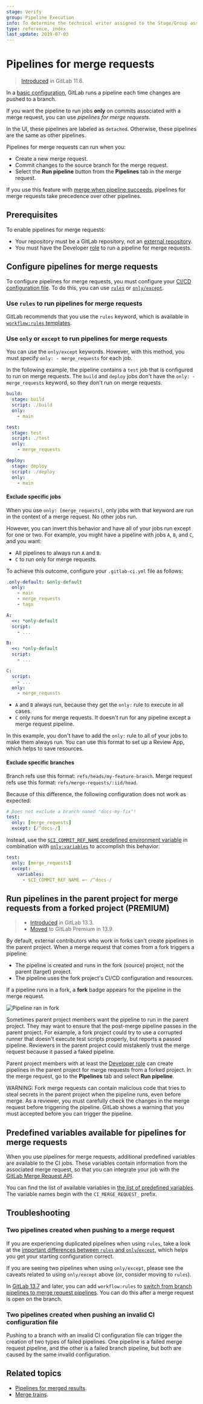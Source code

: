 ```yaml
---
stage: Verify
group: Pipeline Execution
info: To determine the technical writer assigned to the Stage/Group associated with this page, see https://about.gitlab.com/handbook/engineering/ux/technical-writing/#assignments
type: reference, index
last_update: 2019-07-03
---
```


# Pipelines for merge requests

> [Introduced](https://gitlab.com/gitlab-org/gitlab-foss/-/issues/15310) in GitLab 11.6.

In a [basic configuration](../pipelines/pipeline_architectures.md#basic-pipelines), GitLab runs a pipeline each time
changes are pushed to a branch.

If you want the pipeline to run jobs **only** on commits associated with a merge request,
you can use *pipelines for merge requests*.

In the UI, these pipelines are labeled as `detached`. Otherwise, these pipelines are the same
as other pipelines.

Pipelines for merge requests can run when you:

- Create a new merge request.
- Commit changes to the source branch for the merge request.
- Select the **Run pipeline** button from the **Pipelines** tab in the merge request.

If you use this feature with [merge when pipeline succeeds](../../user/project/merge_requests/merge_when_pipeline_succeeds.md),
pipelines for merge requests take precedence over other pipelines.

## Prerequisites

To enable pipelines for merge requests:

- Your repository must be a GitLab repository, not an
  [external repository](../ci_cd_for_external_repos/index.md).
- You must have the Developer [role](../../user/permissions.md)
  to run a pipeline for merge requests.

## Configure pipelines for merge requests

To configure pipelines for merge requests, you must configure your [CI/CD configuration file](../yaml/README.md).
To do this, you can use [`rules`](#use-rules-to-run-pipelines-for-merge-requests) or [`only/except`](#use-only-or-except-to-run-pipelines-for-merge-requests).

### Use `rules` to run pipelines for merge requests

GitLab recommends that you use the `rules` keyword, which is available in
[`workflow:rules` templates](../yaml/README.md#workflowrules-templates).

### Use `only` or `except` to run pipelines for merge requests

You can use the `only/except` keywords. However, with this method, you must specify `only: - merge_requests` for each job.

In the following example, the pipeline contains a `test` job that is configured to run on merge requests.
The `build` and `deploy` jobs don't have the `only: - merge_requests` keyword,
so they don't run on merge requests.

```yaml
build:
  stage: build
  script: ./build
  only:
    - main

test:
  stage: test
  script: ./test
  only:
    - merge_requests

deploy:
  stage: deploy
  script: ./deploy
  only:
    - main
```

#### Exclude specific jobs

When you use `only: [merge_requests]`, only jobs with
that keyword are run in the context of a merge request. No other jobs run.

However, you can invert this behavior and have all of your jobs run except
for one or two. For example, you might have a pipeline with jobs `A`, `B`, and `C`, and you want:

- All pipelines to always run `A` and `B`.
- `C` to run only for merge requests.

To achieve this outcome, configure your `.gitlab-ci.yml` file as follows:

```yaml
.only-default: &only-default
  only:
    - main
    - merge_requests
    - tags

A:
  <<: *only-default
  script:
    - ...

B:
  <<: *only-default
  script:
    - ...

C:
  script:
    - ...
  only:
    - merge_requests
```

- `A` and `B` always run, because they get the `only:` rule to execute in all cases.
- `C` only runs for merge requests. It doesn't run for any pipeline
  except a merge request pipeline.

In this example, you don't have to add the `only:` rule to all of your jobs to make
them always run. You can use this format to set up a Review App, which helps to
save resources.

#### Exclude specific branches

Branch refs use this format: `refs/heads/my-feature-branch`.
Merge request refs use this format: `refs/merge-requests/:iid/head`.

Because of this difference, the following configuration does not work as expected:

```yaml
# Does not exclude a branch named "docs-my-fix"!
test:
  only: [merge_requests]
  except: [/^docs-/]
```

Instead, use the
[`$CI_COMMIT_REF_NAME` predefined environment
variable](../variables/predefined_variables.md) in
combination with
[`only:variables`](../yaml/README.md#onlyvariables--exceptvariables) to
accomplish this behavior:

```yaml
test:
  only: [merge_requests]
  except:
    variables:
      - $CI_COMMIT_REF_NAME =~ /^docs-/
```

## Run pipelines in the parent project for merge requests from a forked project **(PREMIUM)**

> - [Introduced](https://gitlab.com/gitlab-org/gitlab/-/issues/217451) in GitLab 13.3.
> - [Moved](https://about.gitlab.com/blog/2021/01/26/new-gitlab-product-subscription-model/) to GitLab Premium in 13.9.

By default, external contributors who work in forks can't create pipelines in the
parent project. When a merge request that comes from a fork triggers a pipeline:

- The pipeline is created and runs in the fork (source) project, not the parent (target) project.
- The pipeline uses the fork project's CI/CD configuration and resources.

If a pipeline runs in a fork, a **fork** badge appears for the pipeline in the merge request.

![Pipeline ran in fork](img/pipeline-fork_v13_7.png)

Sometimes parent project members want the pipeline to run in the parent
project. They may want to ensure that the post-merge pipeline passes in the parent project.
For example, a fork project could try to use a corrupted runner that doesn't execute
test scripts properly, but reports a passed pipeline. Reviewers in the parent project
could mistakenly trust the merge request because it passed a faked pipeline.

Parent project members with at least the [Developer role](../../user/permissions.md)
can create pipelines in the parent project for merge requests
from a forked project. In the merge request, go to the **Pipelines** tab and select
**Run pipeline**.

WARNING:
Fork merge requests can contain malicious code that tries to steal secrets in the
parent project when the pipeline runs, even before merge. As a reviewer, you must carefully
check the changes in the merge request before triggering the pipeline. GitLab shows
a warning that you must accepted before you can trigger the pipeline.

## Predefined variables available for pipelines for merge requests

When you use pipelines for merge requests, additional predefined variables are available to the CI jobs.
These variables contain information from the associated merge request, so that you can
integrate your job with the [GitLab Merge Request API](../../api/merge_requests.md).

You can find the list of available variables in [the list of predefined variables](../variables/predefined_variables.md).
The variable names begin with the `CI_MERGE_REQUEST_` prefix.

## Troubleshooting

### Two pipelines created when pushing to a merge request

If you are experiencing duplicated pipelines when using `rules`, take a look at
the [important differences between `rules` and `only`/`except`](../jobs/job_control.md#avoid-duplicate-pipelines),
which helps you get your starting configuration correct.

If you are seeing two pipelines when using `only/except`, please see the caveats
related to using `only/except` above (or, consider moving to `rules`).

In [GitLab 13.7](https://gitlab.com/gitlab-org/gitlab/-/issues/201845) and later,
you can add `workflow:rules` to [switch from branch pipelines to merge request pipelines](../yaml/README.md#switch-between-branch-pipelines-and-merge-request-pipelines).
You can do this after a merge request is open on the branch.

### Two pipelines created when pushing an invalid CI configuration file

Pushing to a branch with an invalid CI configuration file can trigger
the creation of two types of failed pipelines. One pipeline is a failed merge request
pipeline, and the other is a failed branch pipeline, but both are caused by the same
invalid configuration.

## Related topics

- [Pipelines for merged results](pipelines_for_merged_results/index.md).
- [Merge trains](pipelines_for_merged_results/merge_trains/index.md).
